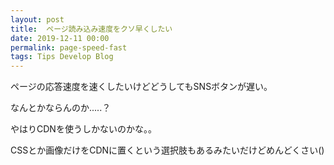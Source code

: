 ```yaml
---
layout: post
title:  ページ読み込み速度をクソ早くしたい
date: 2019-12-11 00:00
permalink: page-speed-fast
tags: Tips Develop Blog
---
```

ページの応答速度を速くしたいけどどうしてもSNSボタンが遅い。

なんとかならんのか.....？

やはりCDNを使うしかないのかな。。

CSSとか画像だけをCDNに置くという選択肢もあるみたいだけどめんどくさい()